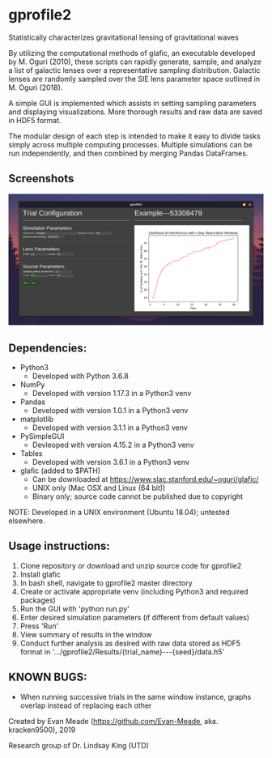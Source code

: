# gprofile2
Statistically characterizes gravitational lensing of gravitational waves

By utilizing the computational methods of glafic, an executable developed by M. Oguri (2010), these scripts can rapidly generate, sample, and analyze a list of galactic lenses over a representative sampling distribution. Galactic lenses are randomly sampled over the SIE lens parameter space outlined in M. Oguri (2018).

A simple GUI is implemented which assists in setting sampling parameters and displaying visualizations. More thorough results and raw data are saved in HDF5 format.

The modular design of each step is intended to make it easy to divide tasks simply across multiple computing processes. Multiple simulations can be run independently, and then combined by merging Pandas DataFrames.

## Screenshots
![Sample screenshot](sample_screenshot.png)

## Dependencies:
* Python3
  * Developed with Python 3.6.8
* NumPy
  * Developed with version 1.17.3 in a Python3 venv
* Pandas
  * Developed with version 1.0.1 in a Python3 venv
* matplotlib
  * Developed with version 3.1.1 in a Python3 venv
* PySimpleGUI
  * Devleoped with version 4.15.2 in a Python3 venv
* Tables
  * Developed with version 3.6.1 in a Python3 venv
* glafic (added to $PATH)
  * Can be downloaded at https://www.slac.stanford.edu/~oguri/glafic/
  * UNIX only (Mac OSX and Linux (64 bit))
  * Binary only; source code cannot be published due to copyright

NOTE: Developed in a UNIX environment (Ubuntu 18.04); untested elsewhere.

## Usage instructions:
1. Clone repository or download and unzip source code for gprofile2
2. Install glafic
3. In bash shell, navigate to gprofile2 master directory
4. Create or activate appropriate venv (including Python3 and required packages)
5. Run the GUI with 'python run.py'
6. Enter desired simulation parameters (if different from default values)
7. Press 'Run'
8. View summary of results in the window
9. Conduct further analysis as desired with raw data stored as HDF5 format in '.../gprofile2/Results/{trial_name}---{seed}/data.h5'

## KNOWN BUGS:
* When running successive trials in the same window instance, graphs overlap instead of replacing each other

Created by Evan Meade (https://github.com/Evan-Meade, aka. kracken9500), 2019

Research group of Dr. Lindsay King (UTD)
